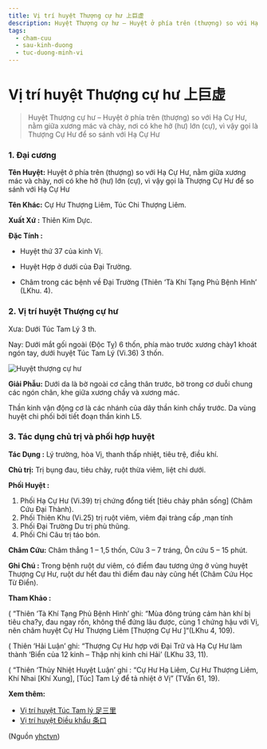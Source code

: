 ```yaml
---
title: Vị trí huyệt Thượng cự hư 上巨虚
description: Huyệt Thượng cự hư – Huyệt ở phía trên (thượng) so với Hạ Cự Hư, nằm giữa xương mác và chày, nơi có khe hở (hư) lớn (cự), vì vậy gọi là Thượng Cự Hư để so sánh với Hạ Cự Hư
tags:
  - cham-cuu
  - sau-kinh-duong
  - tuc-duong-minh-vi
---
```


# Vị trí huyệt Thượng cự hư 上巨虚 

> Huyệt Thượng cự hư – Huyệt ở phía trên (thượng) so với Hạ Cự Hư, nằm giữa xương mác và chày, nơi có khe hở (hư) lớn (cự), vì vậy gọi là Thượng Cự Hư để so sánh với Hạ Cự Hư

### **1. Đại cương**

**Tên Huyệt:** Huyệt ở phía trên (thượng) so với Hạ Cự Hư, nằm giữa xương mác và chày, nơi có khe hở (hư) lớn (cự), vì vậy gọi là Thượng Cự Hư để so sánh với Hạ Cự Hư

**Tên Khác:** Cự Hư Thượng Liêm, Túc Chi Thượng Liêm.

**Xuất Xứ :** Thiên Kim Dực.

**Đặc Tính :**

+ Huyệt thứ 37 của kinh Vị.

+ Huyệt Hợp ở dưới của Đại Trường.

+ Châm trong các bệnh về Đại Trường (Thiên ‘Tà Khí Tạng Phủ Bệnh Hình’ (LKhu. 4).

### **2. Vị trí huyệt Thượng cự hư**

Xưa: Dưới Túc Tam Lý 3 th.

Nay: Dưới mắt gối ngoài (Độc Tỵ) 6 thốn, phía mào trước xương chày1 khoát ngón tay, dưới huyệt Túc Tam Lý (Vi.36) 3 thốn.

![Huyệt thượng cự hư](/imgs/yhctvn/Huyet-thuong-cu-hu-300x169.jpg)

**Giải Phẫu:** Dưới da là bờ ngoài cơ cẳng thân trước, bờ trong cơ duỗi chung các ngón chân, khe giữa xương chầy và xương mác.

Thần kinh vận động cơ là các nhánh của dây thần kinh chầy trước. Da vùng huyệt chi phối bởi tiết đoạn thần kinh L5.

### **3. Tác dụng chủ trị và phối hợp huyệt**

**Tác Dụng :** Lý trường, hòa Vị, thanh thấp nhiệt, tiêu trệ, điều khí.

**Chủ trị:** Trị bụng đau, tiêu chảy, ruột thừa viêm, liệt chi dưới.

**Phối Huyệt :**

1. Phối Hạ Cự Hư (Vi.39) trị chứng đổng tiết [tiêu chảy phân sống] (Châm Cứu Đại Thành).
2. Phối Thiên Khu (Vi.25) trị ruột viêm, viêm đại tràng cấp ,mạn tính
3. Phối Đại Trường Du trị phù thũng.
4. Phối Chi Câu trị táo bón.

**Châm Cứu:** Châm thẳng 1 – 1,5 thốn, Cứu 3 – 7 tráng, Ôn cứu 5 – 15 phút.

**Ghi Chú :** Trong bệnh ruột dư viêm, có điểm đau tương ứng ở vùng huyệt Thượng Cự Hư, ruột dư hết đau thì điểm đau này cũng hết (Châm Cứu Học Từ Điển).

**Tham Khảo :**

( “Thiên ‘Tà Khí Tạng Phủ Bệnh Hình’ ghi: “Mùa đông trúng cảm hàn khí bị tiêu cha?y, đau ngay rốn, không thể đứng lâu được, cùng 1 chứng hậu với Vị, nên châm huyệt Cự Hư Thượng Liêm [Thượng Cự Hư ]“(LKhu 4, 109).

( Thiên ‘Hải Luận’ ghi: “Thượng Cự Hư hợp với Đại Trữ và Hạ Cự Hư làm thành ‘Biển của 12 kinh – Thập nhị kinh chi Hải’ (LKhu 33, 11).

( “Thiên ‘Thủy Nhiệt Huyệt Luận’ ghi : “Cự Hư Hạ Liêm, Cự Hư Thượng Liêm, Khí Nhai [Khí Xung], [Túc] Tam Lý để tả nhiệt ở Vị” (TVấn 61, 19).

**Xem thêm:**

* [Vị trí huyệt Túc Tam lý 足三里](/yhctvn/vi-tri-huyet-tuc-tam-ly-%e8%b6%b3%e4%b8%89%e9%87%8c)
* [Vị trí huyệt Điều khẩu 条口](/yhctvn/vi-tri-huyet-dieu-khau-%e6%9d%a1%e5%8f%a3)

(Nguồn <a href="https://yhctvn.com/vi-tri-huyet-thuong-cu-hu-上巨虚/" target="_blank">yhctvn</a>)
